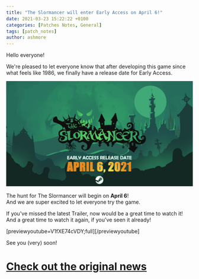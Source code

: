 ```yaml
---
title: "The Slormancer will enter Early Access on April 6!"
date: 2021-03-23 15:22:22 +0100
categories: [Patches Notes, General]
tags: [patch_notes]
author: ashmore
---
```

Hello everyone!  
  
We're pleased to let everyone know that after developing this game since what feels like 1986, we finally have a release date for Early Access.  
  
![](/assets/patch_notes/226bc71f0f268c5cde830112892d67af8ab1a2d6)  
  
The hunt for The Slormancer will begin on **April 6**!  
And we are super excited to let everyone try the game.  
  
If you've missed the latest Trailer, now would be a great time to watch it!  
And a great time to watch it again, if you've seen it already!  
  
[previewyoutube=V1fXE74cVDY;full][/previewyoutube]  
  
See you (very) soon!

# <a href="https://steamstore-a.akamaihd.net/news/externalpost/steam_community_announcements/4048146376728469697" target="_blank">Check out the original news</a>